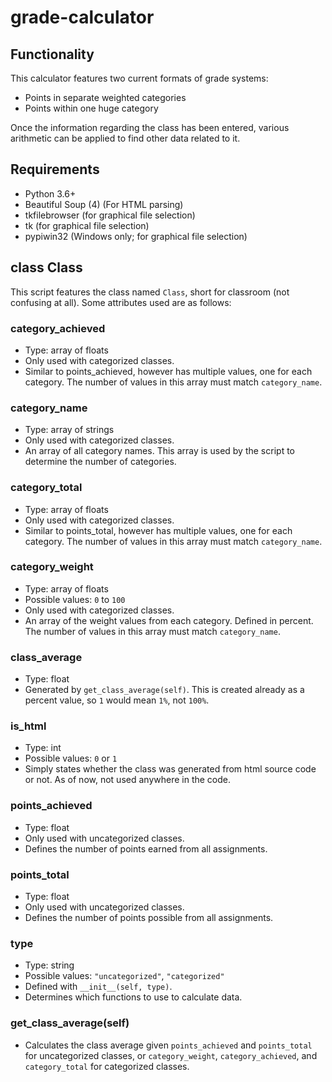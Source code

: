 # grade-calculator

## Functionality

This calculator features two current formats of grade systems:
- Points in separate weighted categories
- Points within one huge category

Once the information regarding the class has been entered, various arithmetic can be applied to find other data related to it.

## Requirements

- Python 3.6+
- Beautiful Soup (4) (For HTML parsing)
- tkfilebrowser (for graphical file selection)
- tk (for graphical file selection)
- pypiwin32 (Windows only; for graphical file selection)


## class Class

This script features the class named `Class`, short for classroom (not confusing at all). Some attributes used are as follows:

### category_achieved

- Type: array of floats
- Only used with categorized classes.
- Similar to points_achieved, however has multiple values, one for each category. The number of values in this array must match `category_name`.

### category_name

- Type: array of strings
- Only used with categorized classes.
- An array of all category names. This array is used by the script to determine the number of categories.

### category_total

- Type: array of floats
- Only used with categorized classes.
- Similar to points_total, however has multiple values, one for each category. The number of values in this array must match `category_name`.

### category_weight

- Type: array of floats
- Possible values: `0` to `100`
- Only used with categorized classes.
- An array of the weight values from each category. Defined in percent. The number of values in this array must match `category_name`.

### class_average

- Type: float
- Generated by `get_class_average(self)`. This is created already as a percent value, so `1` would mean `1%`, not `100%`.

### is_html

- Type: int
- Possible values: `0` or `1`
- Simply states whether the class was generated from html source code or not. As of now, not used anywhere in the code.

### points_achieved

- Type: float
- Only used with uncategorized classes.
- Defines the number of points earned from all assignments.

### points_total

- Type: float
- Only used with uncategorized classes.
- Defines the number of points possible from all assignments.

### type

- Type: string
- Possible values: `"uncategorized"`, `"categorized"`
- Defined with `__init__(self, type)`.
- Determines which functions to use to calculate data.

### get\_class\_average(self)

- Calculates the class average given `points_achieved` and `points_total` for uncategorized classes, or `category_weight`, `category_achieved`, and `category_total` for categorized classes.
